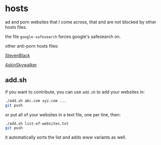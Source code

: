 # hosts

ad and porn websites that I come across,
that and are not blocked by other hosts files.

the file `google-safesearch` forces google's safesearch on.

other anti-porn hosts files:

[StevenBlack](https://github.com/StevenBlack/hosts/tree/master/alternates/porn)

[4skinSkywalker](https://github.com/4skinSkywalker/Anti-Porn-HOSTS-File)

## add.sh

if you want to contribute, you can use `add.sh` to
add your websites in:

```sh
./add.sh abc.com xyz.com ...
git push
```

or put all of your websites in a text file, one per line,
then:

```sh
./add.sh list-of-websites.txt
git push
```

it automatically sorts the list and adds www variants
as well.
